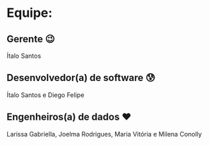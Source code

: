 # Equipe:
## Gerente :wink:
<div><p>Ítalo Santos</p></div>

## Desenvolvedor(a) de software :cold_sweat:
<div><p>Ítalo Santos e Diego Felipe</p></div>

## Engenheiros(a) de dados  :heart:
<p>Larissa Gabriella, Joelma Rodrigues, Maria Vitória e Milena Conolly</p>

